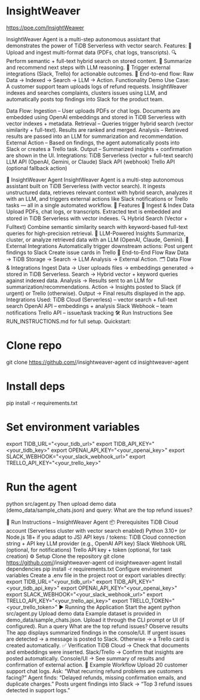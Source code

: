 # InsightWeaver

https://poe.com/InsightWeawer

InsightWeaver Agent is a multi-step autonomous assistant that demonstrates the power of TiDB Serverless with vector search.
Features:
📂 Upload and ingest multi-format data (PDFs, chat logs, transcripts).
🔍 Perform semantic + full-text hybrid search on stored content.
🧠 Summarize and recommend next steps with LLM reasoning.
🔗 Trigger external integrations (Slack, Trello) for actionable outcomes.
🔄 End-to-end flow: Raw Data → Indexed → Search → LLM → Action.
Functionality Demo Use Case:
A customer support team uploads logs of refund requests. InsightWeaver indexes and searches complaints, clusters issues using LLM, and automatically posts top findings into Slack for the product team.

Data Flow:
Ingestion – User uploads PDFs or chat logs. Documents are embedded using OpenAI embeddings and stored in TiDB Serverless with vector indexes + metadata.
Retrieval – Queries trigger hybrid search (vector similarity + full-text). Results are ranked and merged.
Analysis – Retrieved results are passed into an LLM for summarization and recommendation.
External Action – Based on findings, the agent automatically posts into Slack or creates a Trello task.
Output – Summarized insights + confirmation are shown in the UI.
Integrations:
TiDB Serverless (vector + full-text search)
LLM API (OpenAI, Gemini, or Claude)
Slack API (webhook)
Trello API (optional fallback action)

📌 InsightWeaver Agent
InsightWeaver Agent is a multi-step autonomous assistant built on TiDB Serverless (with vector search). It ingests unstructured data, retrieves relevant context with hybrid search, analyzes it with an LLM, and triggers external actions like Slack notifications or Trello tasks — all in a single automated workflow.
🚀 Features
📂 Ingest & Index Data
Upload PDFs, chat logs, or transcripts. Extracted text is embedded and stored in TiDB Serverless with vector indexes.
🔍 Hybrid Search (Vector + Fulltext)
Combine semantic similarity search with keyword-based full-text queries for high-precision retrieval.
🧠 LLM-Powered Insights
Summarize, cluster, or analyze retrieved data with an LLM (OpenAI, Claude, Gemini).
🔗 External Integrations
Automatically trigger downstream actions:
Post urgent findings to Slack
Create issue cards in Trello
🔄 End-to-End Flow
Raw Data → TiDB Storage → Search → LLM Analysis → External Action.
🗂 Data Flow & Integrations
Ingest Data → User uploads files → embeddings generated → stored in TiDB Serverless.
Search → Hybrid vector + keyword queries against indexed data.
Analysis → Results sent to an LLM for summarization/recommendations.
Action → Insights posted to Slack (if urgent) or Trello (otherwise).
Output → Final results displayed in the app.
Integrations Used:
TiDB Cloud (Serverless) – vector search + full-text search
OpenAI API – embeddings + analysis
Slack Webhook – team notifications
Trello API – issue/task tracking
🛠 Run Instructions
See RUN_INSTRUCTIONS.md for full setup.
Quickstart:
# Clone repo
git clone https://github.com/<your-username>/insightweaver-agent
cd insightweaver-agent

# Install deps
pip install -r requirements.txt

# Set environment variables
export TIDB_URL="<your_tidb_url>"
export TIDB_API_KEY="<your_tidb_key>"
export OPENAI_API_KEY="<your_openai_key>"
export SLACK_WEBHOOK="<your_slack_webhook_url>"
export TRELLO_API_KEY="<your_trello_key>"

# Run the agent
python src/agent.py
Then upload demo data (demo_data/sample_chats.json) and query:
What are the top refund issues?

🏃 Run Instructions – InsightWeaver Agent
📦 Prerequisites
TiDB Cloud account (Serverless cluster with vector search enabled)
Python 3.10+ (or Node.js 18+ if you adapt to JS)
API keys / tokens:
TiDB Cloud connection string + API key
LLM provider (e.g., OpenAI API key)
Slack Webhook URL (optional, for notifications)
Trello API key + token (optional, for task creation)
⚙️ Setup
Clone the repository
git clone https://github.com/<your-username>/insightweaver-agent
cd insightweaver-agent
Install dependencies
pip install -r requirements.txt
Configure environment variables
Create a .env file in the project root or export variables directly:
export TIDB_URL="<your_tidb_url>"
export TIDB_API_KEY="<your_tidb_api_key>"
export OPENAI_API_KEY="<your_openai_key>"
export SLACK_WEBHOOK="<your_slack_webhook_url>"
export TRELLO_API_KEY="<your_trello_api_key>"
export TRELLO_TOKEN="<your_trello_token>"
▶️ Running the Application
Start the agent
python src/agent.py
Upload demo data
Example dataset is provided in demo_data/sample_chats.json.
Upload it through the CLI prompt or UI (if configured).
Run a query
What are the top refund issues?
Observe results
The app displays summarized findings in the console/UI.
If urgent issues are detected → a message is posted to Slack.
Otherwise → a Trello card is created automatically.
✅ Verification
TiDB Cloud → Check that documents and embeddings were inserted.
Slack/Trello → Confirm that insights are posted automatically.
Console/UI → See summary of results and confirmation of external action.
🧪 Example Workflow
Upload 20 customer support chat logs.
Ask: “What recurring refund problems are customers facing?”
Agent finds: “Delayed refunds, missing confirmation emails, and duplicate charges.”
Posts urgent findings into Slack → “Top 3 refund issues detected in support logs.”
